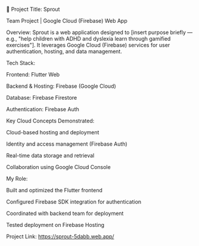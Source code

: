 🌱 Project Title: Sprout

Team Project | Google Cloud (Firebase) Web App

Overview:
Sprout is a web application designed to [insert purpose briefly — e.g., "help children with ADHD and dyslexia learn through gamified exercises"].
It leverages Google Cloud (Firebase) services for user authentication, hosting, and data management.

Tech Stack:

Frontend: Flutter Web

Backend & Hosting: Firebase (Google Cloud)

Database: Firebase Firestore

Authentication: Firebase Auth

Key Cloud Concepts Demonstrated:

Cloud-based hosting and deployment

Identity and access management (Firebase Auth)

Real-time data storage and retrieval

Collaboration using Google Cloud Console

My Role:

Built and optimized the Flutter frontend

Configured Firebase SDK integration for authentication

Coordinated with backend team for deployment

Tested deployment on Firebase Hosting

Project Link: https://sprout-5dabb.web.app/
